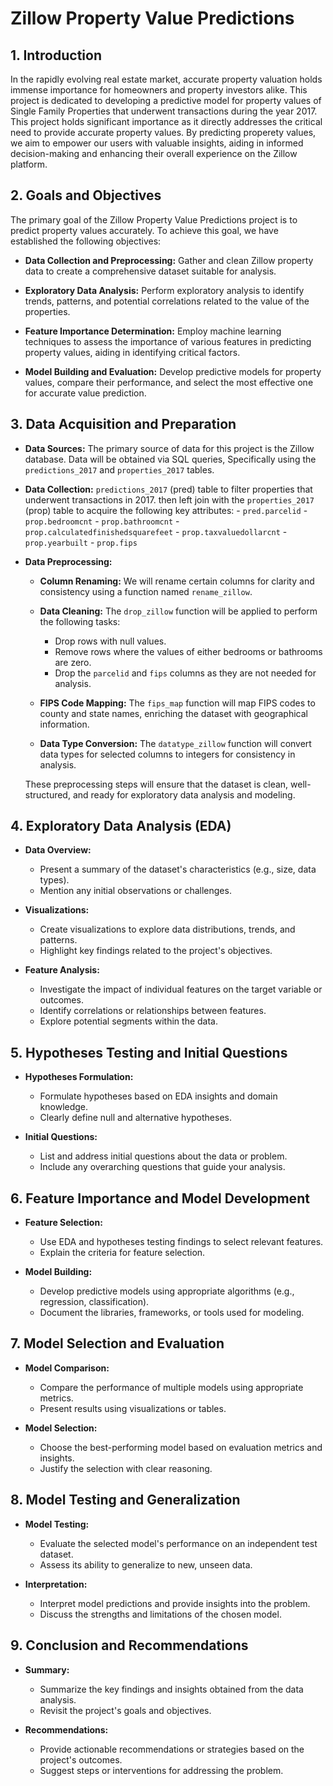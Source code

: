 # Zillow Property Value Predictions

## 1. Introduction

In the rapidly evolving real estate market, accurate property valuation holds immense importance for homeowners and property investors alike. This project is dedicated to developing a predictive model for property values of Single Family Properties that underwent transactions during the year 2017. This project holds significant importance as it directly addresses the critical need to provide accurate property values. By predicting properety values, we aim to empower our users with valuable insights, aiding in informed decision-making and enhancing their overall experience on the Zillow platform.


## 2. Goals and Objectives

The primary goal of the Zillow Property Value Predictions project is to predict property values accurately. To achieve this goal, we have established the following objectives:

- **Data Collection and Preprocessing:** Gather and clean Zillow property data to create a comprehensive dataset suitable for analysis.

- **Exploratory Data Analysis:** Perform exploratory analysis to identify trends, patterns, and potential correlations related to the value of the properties.

- **Feature Importance Determination:** Employ machine learning techniques to assess the importance of various features in predicting property values, aiding in identifying critical factors.

- **Model Building and Evaluation:** Develop predictive models for property values, compare their performance, and select the most effective one for accurate value prediction.

## 3. Data Acquisition and Preparation
- **Data Sources:**
    The primary source of data for this project is the Zillow database. Data will be obtained via SQL queries, Specifically using the `predictions_2017` and  `properties_2017` tables. 

- **Data Collection:**
    `predictions_2017` (pred) table to filter properties that underwent transactions in 2017. then left join with the `properties_2017` (prop) table to acquire the following key attributes:
        - `pred.parcelid`
        - `prop.bedroomcnt`
        - `prop.bathroomcnt`
        - `prop.calculatedfinishedsquarefeet`
        - `prop.taxvaluedollarcnt`
        - `prop.yearbuilt`
        - `prop.fips`

- **Data Preprocessing:**

    - **Column Renaming:** We will rename certain columns for clarity and consistency using a function named `rename_zillow`.

    - **Data Cleaning:** The `drop_zillow` function will be applied to perform the following tasks:
        - Drop rows with null values.
        - Remove rows where the values of either bedrooms or bathrooms are zero.
        - Drop the `parcelid` and `fips` columns as they are not needed for analysis.

    - **FIPS Code Mapping:** The `fips_map` function will map FIPS codes to county and state names, enriching the dataset with geographical information.

    - **Data Type Conversion:** The `datatype_zillow` function will convert data types for selected columns to integers for consistency in analysis.

    These preprocessing steps will ensure that the dataset is clean, well-structured, and ready for exploratory data analysis and modeling.

## 4. Exploratory Data Analysis (EDA)
- **Data Overview:**
  - Present a summary of the dataset's characteristics (e.g., size, data types).
  - Mention any initial observations or challenges.

- **Visualizations:**
  - Create visualizations to explore data distributions, trends, and patterns.
  - Highlight key findings related to the project's objectives.

- **Feature Analysis:**
  - Investigate the impact of individual features on the target variable or outcomes.
  - Identify correlations or relationships between features.
  - Explore potential segments within the data.

## 5. Hypotheses Testing and Initial Questions
- **Hypotheses Formulation:**
  - Formulate hypotheses based on EDA insights and domain knowledge.
  - Clearly define null and alternative hypotheses.

- **Initial Questions:**
  - List and address initial questions about the data or problem.
  - Include any overarching questions that guide your analysis.

## 6. Feature Importance and Model Development
- **Feature Selection:**
  - Use EDA and hypotheses testing findings to select relevant features.
  - Explain the criteria for feature selection.

- **Model Building:**
  - Develop predictive models using appropriate algorithms (e.g., regression, classification).
  - Document the libraries, frameworks, or tools used for modeling.

## 7. Model Selection and Evaluation
- **Model Comparison:**
  - Compare the performance of multiple models using appropriate metrics.
  - Present results using visualizations or tables.

- **Model Selection:**
  - Choose the best-performing model based on evaluation metrics and insights.
  - Justify the selection with clear reasoning.

## 8. Model Testing and Generalization
- **Model Testing:**
  - Evaluate the selected model's performance on an independent test dataset.
  - Assess its ability to generalize to new, unseen data.

- **Interpretation:**
  - Interpret model predictions and provide insights into the problem.
  - Discuss the strengths and limitations of the chosen model.

## 9. Conclusion and Recommendations
- **Summary:**
  - Summarize the key findings and insights obtained from the data analysis.
  - Revisit the project's goals and objectives.

- **Recommendations:**
  - Provide actionable recommendations or strategies based on the project's outcomes.
  - Suggest steps or interventions for addressing the problem.
